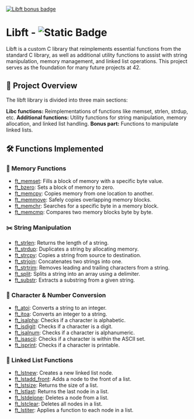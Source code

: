 [![Libft bonus badge](https://github.com/ayogun/42-project-badges/blob/main/badges/libftm.png?raw=true)](https://github.com/schardot/42_core/tree/main/rank00/libft)

# Libft - ![Static Badge](https://img.shields.io/badge/moulinette-125%25-brightgreen?style=flat-square)

Libft is a custom C library that reimplements essential functions from the standard C library, as well as additional utility functions to assist with string manipulation, memory management, and linked list operations. This project serves as the foundation for many future projects at 42.

## 📁 Project Overview
The libft library is divided into three main sections:

**Libc functions:** Reimplementations of functions like memset, strlen, strdup, etc.
**Additional functions:** Utility functions for string manipulation, memory allocation, and linked list handling.
**Bonus part:** Functions to manipulate linked lists.

## 🛠️ Functions Implemented

### 🧠 Memory Functions

- [ft_memset](./src/ft_memset.c): Fills a block of memory with a specific byte value.
- [ft_bzero](./src/ft_bzero.c): Sets a block of memory to zero.
- [ft_memcpy](./src/ft_memcpy.c): Copies memory from one location to another.
- [ft_memmove](./src/ft_memmove.c): Safely copies overlapping memory blocks.
- [ft_memchr](./src/ft_memchr.c): Searches for a specific byte in a memory block.
- [ft_memcmp](./src/ft_memcmp.c): Compares two memory blocks byte by byte.

### ✂️ String Manipulation

- [ft_strlen](./src/ft_strlen.c): Returns the length of a string.
- [ft_strdup](./src/ft_strdup.c): Duplicates a string by allocating memory.
- [ft_strcpy](./src/ft_strcpy.c): Copies a string from source to destination.
- [ft_strjoin](./src/ft_strjoin.c): Concatenates two strings into one.
- [ft_strtrim](./src/ft_strtrim.c): Removes leading and trailing characters from a string.
- [ft_split](./src/ft_split.c): Splits a string into an array using a delimiter.
- [ft_substr](./src/ft_substr.c): Extracts a substring from a given string.
  
### 🔢 Character & Number Conversion

- [ft_atoi](./src/ft_atoi.c): Converts a string to an integer.
- [ft_itoa](./src/ft_itoa.c): Converts an integer to a string.
- [ft_isalpha](./src/ft_isalpha.c): Checks if a character is alphabetic.
- [ft_isdigit](./src/ft_isdigit.c): Checks if a character is a digit.
- [ft_isalnum](./src/ft_isalnum.c): Checks if a character is alphanumeric.
- [ft_isascii](./src/ft_isascii.c): Checks if a character is within the ASCII set.
- [ft_isprint](./src/ft_isprint.c): Checks if a character is printable.
  
### 🔗 Linked List Functions

- [ft_lstnew](./src/ft_lstnew.c): Creates a new linked list node.
- [ft_lstadd_front](./src/ft_lstadd_front.c): Adds a node to the front of a list.
- [ft_lstsize](./src/ft_lstsize.c): Returns the size of a list.
- [ft_lstlast](./src/ft_lstlast.c): Returns the last node in a list.
- [ft_lstdelone](./src/ft_lstdelone.c): Deletes a node from a list.
- [ft_lstclear](./src/ft_lstclear.c): Deletes all nodes in a list.
- [ft_lstiter](./src/ft_lstiter.c): Applies a function to each node in a list.
